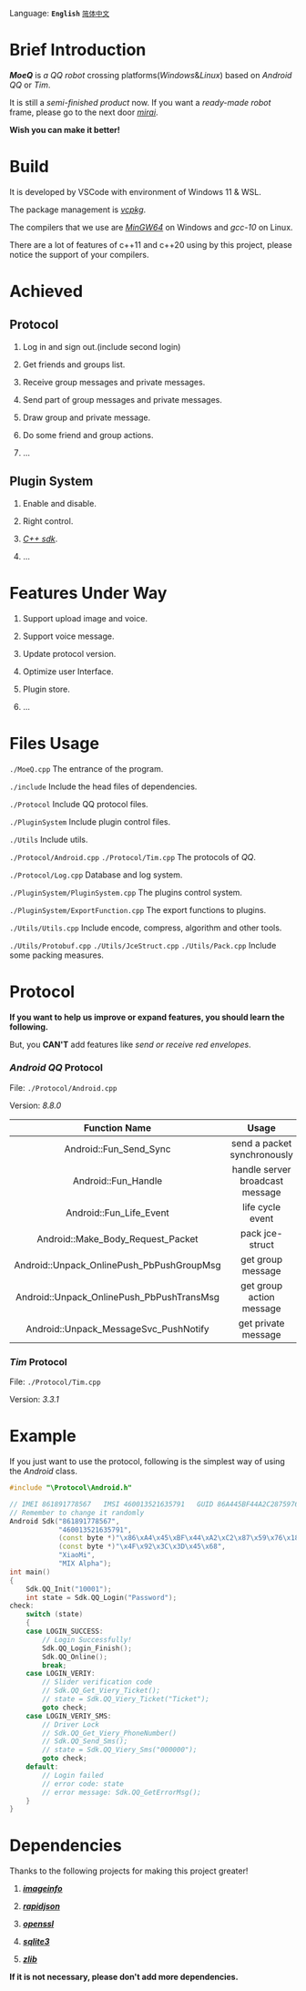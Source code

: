 Language: **`English`** [`简体中文`](https://github.com/YuFanXing/MoeQ/blob/master/README_ZH.md)

# Brief Introduction

***MoeQ*** is *a QQ robot* crossing platforms(*Windows*&*Linux*) based on *Android QQ* or *Tim*.

It is still a *semi-finished product* now. If you want a *ready-made robot* frame, please go to the next door [*mirai*](https://github.com/mamoe/mirai).

**Wish you can make it better!**

# Build

It is developed by VSCode with environment of Windows 11 & WSL.

The package management is [*vcpkg*](https://github.com/Microsoft/vcpkg).

The compilers that we use are [*MinGW64*](http://winlibs.com/) on Windows and *gcc-10* on Linux.

There are a lot of features of c++11 and c++20 using by this project, please notice the support of your compilers.

# Achieved

## Protocol

1. Log in and sign out.(include second login)

2. Get friends and groups list.

3. Receive group messages and private messages.

4. Send part of group messages and private messages.

5. Draw group and private message.

6. Do some friend and group actions.

7. ...

## Plugin System

1. Enable and disable.

2. Right control.

3. [*C++ sdk*](https://github.com/MoeQ-Team/mqcppsdk).

4. ...

# Features Under Way

1. Support upload image and voice.

2. Support voice message.

3. Update protocol version.

4. Optimize user Interface.

5. Plugin store.

6. ...

# Files Usage

`./MoeQ.cpp` The entrance of the program.

`./include` Include the head files of dependencies.

`./Protocol` Include QQ protocol files.

`./PluginSystem` Include plugin control files.

`./Utils` Include utils.

`./Protocol/Android.cpp` `./Protocol/Tim.cpp` The protocols of *QQ*.

`./Protocol/Log.cpp` Database and log system.

`./PluginSystem/PluginSystem.cpp` The plugins control system.

`./PluginSystem/ExportFunction.cpp` The export functions to plugins.

`./Utils/Utils.cpp` Include encode, compress, algorithm and other tools.

`./Utils/Protobuf.cpp` `./Utils/JceStruct.cpp` `./Utils/Pack.cpp` Include some packing measures.

# Protocol

**If you want to help us improve or expand features, you should learn the following.**

But, you **CAN'T** add features like *send or receive red envelopes*.

### *Android QQ* Protocol

File: `./Protocol/Android.cpp` 

Version: *8.8.0*

|               Function Name               |              Usage              |
| :---------------------------------------: | :-----------------------------: |
|          Android::Fun_Send_Sync           |   send a packet synchronously   |
|            Android::Fun_Handle            | handle server broadcast message |
|          Android::Fun_Life_Event          |        life cycle event         |
|     Android::Make_Body_Request_Packet     |         pack jce-struct         |
| Android::Unpack_OnlinePush_PbPushGroupMsg |        get group message        |
| Android::Unpack_OnlinePush_PbPushTransMsg |    get group action message     |
|   Android::Unpack_MessageSvc_PushNotify   |       get private message       |

### *Tim* Protocol

File: `./Protocol/Tim.cpp`

Version: *3.3.1*

# Example

If you just want to use the protocol,  following is the simplest way of using the *Android* class.

```c++
#include "\Protocol\Android.h"

// IMEI 861891778567   IMSI 460013521635791   GUID 86A445BF44A2C287597618F6F36EB68C   MAC 4F923C3D4568   4F:92:3C:3D:45:68
// Remember to change it randomly
Android Sdk("861891778567",
            "460013521635791",
            (const byte *)"\x86\xA4\x45\xBF\x44\xA2\xC2\x87\x59\x76\x18\xF6\xF3\x6E\xB6\x8C",
            (const byte *)"\x4F\x92\x3C\x3D\x45\x68",
            "XiaoMi",
            "MIX Alpha");
int main()
{
    Sdk.QQ_Init("10001");
    int state = Sdk.QQ_Login("Password");
check:
    switch (state)
    {
    case LOGIN_SUCCESS:
        // Login Successfully!
        Sdk.QQ_Login_Finish();
        Sdk.QQ_Online();
        break;
    case LOGIN_VERIY:
        // Slider verification code
        // Sdk.QQ_Get_Viery_Ticket();
        // state = Sdk.QQ_Viery_Ticket("Ticket");
        goto check;
    case LOGIN_VERIY_SMS:
        // Driver Lock
        // Sdk.QQ_Get_Viery_PhoneNumber()
        // Sdk.QQ_Send_Sms();
        // state = Sdk.QQ_Viery_Sms("000000");
        goto check;
    default:
        // Login failed
        // error code: state
        // error message: Sdk.QQ_GetErrorMsg();
    }
}
```

# Dependencies

Thanks to the following projects for making this project greater!

1. ***[imageinfo](https://github.com/xiaozhuai/imageinfo)***

2. ***[rapidjson](https://github.com/Tencent/rapidjson)***

3. ***[openssl](https://github.com/openssl/openssl)***

4. ***[sqlite3](https://github.com/sqlite/sqlite)***

5. ***[zlib](https://github.com/madler/zlib)***

**If it is not necessary,  please don't add more dependencies.**

